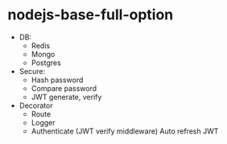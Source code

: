 # nodejs-base-full-option

- DB:
    + Redis
    + Mongo
    + Postgres
- Secure:
    + Hash password
    + Compare password
    + JWT generate, verify
- Decorator
    + Route
    + Logger
    + Authenticate (JWT verify middleware)
      Auto refresh JWT